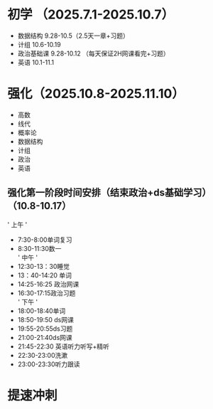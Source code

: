 # 初学 （2025.7.1-2025.10.7）
* 数据结构 9.28-10.5（2.5天一章+习题）
* 计组 10.6-10.19
* 政治基础课 9.28-10.12 （每天保证2H网课看完+习题）
* 英语 10.1-11.1

# 强化（2025.10.8-2025.11.10）
* 高数 
* 线代 
* 概率论 
* 数据结构
* 计组
* 政治
* 英语

## 强化第一阶段时间安排（结束政治+ds基础学习）（10.8-10.17）
' 上午 '
* 7:30-8:00单词复习
* 8:30-11:30数一 <br>
' 中午 '
* 12:30-13：30睡觉
* 13：40-14:20 单词
* 14:25-16:25 政治网课
* 16:30-17:15政治习题 <br>
' 下午 '
* 18:00-18:40单词
* 18:50-19:50 ds网课
* 19:55-20:55ds习题
* 21:00-21:40ds网课
* 21:45-22:30 英语听力听写+精听
* 22:30-23:00洗漱
* 23:00-23:30听力跟读


# 提速冲刺
